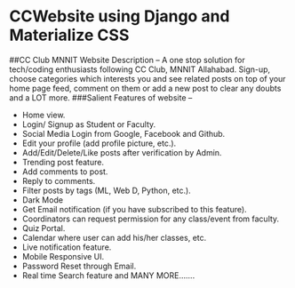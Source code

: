 # CCWebsite using Django and Materialize CSS

##CC Club MNNIT Website Description – A one stop solution for tech/coding enthusiasts following CC Club, MNNIT Allahabad. Sign-up, choose categories which interests you and see related posts on top of your home page feed, comment on them or add a new post to clear any doubts and a LOT more.
###Salient Features of website –
* Home view.
* Login/ Signup as Student or Faculty.
* Social Media Login from Google, Facebook and Github.
* Edit your profile (add profile picture, etc.).
* Add/Edit/Delete/Like posts after verification by Admin.
* Trending post feature.
* Add comments to post.
* Reply to comments.
* Filter posts by tags (ML, Web D, Python, etc.).
* Dark Mode
* Get Email notification (if you have subscribed to this feature).
* Coordinators can request permission for any class/event from faculty.
* Quiz Portal.
* Calendar where user can add his/her classes, etc.
* Live notification feature.
* Mobile Responsive UI.
* Password Reset through Email.
* Real time Search feature and MANY MORE…….